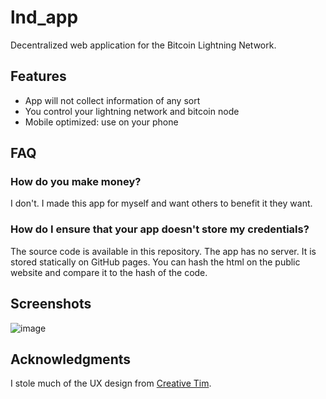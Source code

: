 # lnd_app

Decentralized web application for the Bitcoin Lightning Network.  

## Features
* App will not collect information of any sort
* You control your lightning network and bitcoin node
* Mobile optimized: use on your phone

## FAQ

### How do you make money?

I don't.  I made this app for myself and want others to benefit it they want.

### How do I ensure that your app doesn't store my credentials?

The source code is available in this repository.  The app has no server.  It is stored statically on GitHub pages.  You can hash the html on the public website and compare it to the hash of the code. 


## Screenshots

![image](https://github.com/phillyfan1138/lnd_app/raw/internalSite/screenshots/Screenshot-2018-6-17%20React%20App.png)

## Acknowledgments

I stole much of the UX design from [Creative Tim](https://github.com/creativetimofficial/material-dashboard-react).
